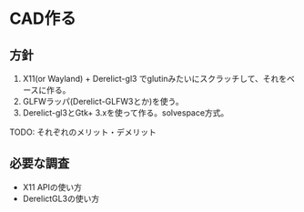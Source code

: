 # CAD作る

## 方針

1. X11(or Wayland) + Derelict-gl3 でglutinみたいにスクラッチして、それをベースに作る。
2. GLFWラッパ(Derelict-GLFW3とか)を使う。
3. Derelict-gl3とGtk+ 3.xを使って作る。solvespace方式。

TODO: それぞれのメリット・デメリット

## 必要な調査

* X11 APIの使い方
* DerelictGL3の使い方
